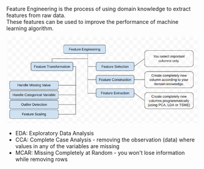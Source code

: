 Feature Engineering is the process of using domain knowledge to extract features from raw data.
<br>These features can be used to improve the performance of machine learning algorithm.

![Feature Engineering](image.png)


- EDA: Exploratory Data Analysis
- CCA: Complete Case Analysis - removing the observation (data) where values in any of the variables are missing
- MCAR: Missing Completely at Random - you won't lose information while removing rows